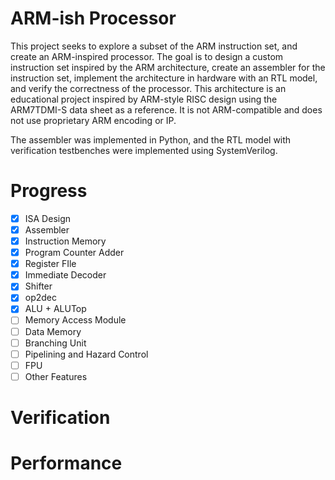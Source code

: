 # ARM-ish Processor
This project seeks to explore a subset of the ARM instruction set, and create an ARM-inspired processor. The goal is to design a custom instruction set inspired by the ARM architecture, create an assembler for the instruction set, implement the architecture in hardware with an RTL model, and verify the correctness of the processor. This architecture is an educational project inspired by ARM-style RISC design using the ARM7TDMI-S data sheet as a reference. It is not ARM-compatible and does not use proprietary ARM encoding or IP. 

The assembler was implemented in Python, and the RTL model with verification testbenches were implemented using SystemVerilog.

# Progress
- [x] ISA Design
- [x] Assembler
- [x] Instruction Memory
- [x] Program Counter Adder
- [x] Register FIle
- [x] Immediate Decoder
- [x] Shifter
- [x] op2dec
- [x] ALU + ALUTop
- [ ] Memory Access Module
- [ ] Data Memory
- [ ] Branching Unit
- [ ] Pipelining and Hazard Control
- [ ] FPU
- [ ] Other Features

# Verification

# Performance
